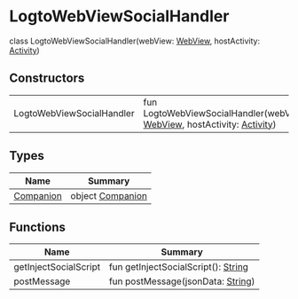 # LogtoWebViewSocialHandler


class LogtoWebViewSocialHandler(webView: [WebView](https://developer.android.com/reference/kotlin/android/webkit/WebView.html), hostActivity: [Activity](https://developer.android.com/reference/kotlin/android/app/Activity.html))

## Constructors

| | |
|---|---|
| LogtoWebViewSocialHandler | fun LogtoWebViewSocialHandler(webView: [WebView](https://developer.android.com/reference/kotlin/android/webkit/WebView.html), hostActivity: [Activity](https://developer.android.com/reference/kotlin/android/app/Activity.html)) |

## Types

| Name | Summary |
|---|---|
| [Companion](-companion/index.md) | object [Companion](-companion/index.md) |

## Functions

| Name | Summary |
|---|---|
| getInjectSocialScript | fun getInjectSocialScript(): [String](https://kotlinlang.org/api/latest/jvm/stdlib/kotlin/-string/index.html) |
| postMessage | fun postMessage(jsonData: [String](https://kotlinlang.org/api/latest/jvm/stdlib/kotlin/-string/index.html)) |
